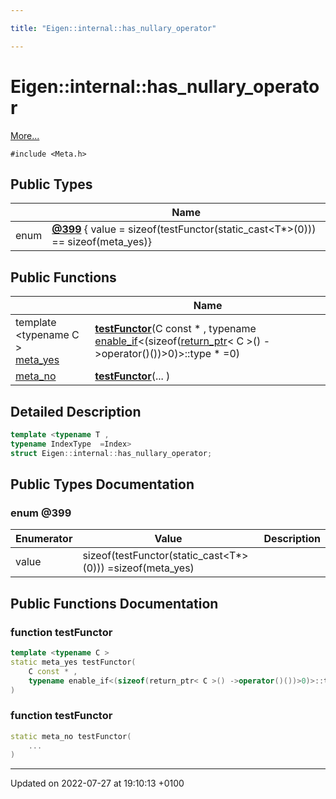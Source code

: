 ```yaml
---

title: "Eigen::internal::has_nullary_operator"

---
```


# Eigen::internal::has_nullary_operator



 [More...](#detailed-description)


`#include <Meta.h>`

## Public Types

|                | Name           |
| -------------- | -------------- |
| enum| **[@399](http://example.org/classes/structeigen_1_1internal_1_1has__nullary__operator/#enum-@399)** { value = sizeof(testFunctor(static_cast<T*>(0))) == sizeof(meta_yes)} |

## Public Functions

|                | Name           |
| -------------- | -------------- |
| template <typename C \> <br><a href="http://example.org/classes/structeigen_1_1internal_1_1meta__yes/">meta_yes</a> | **[testFunctor](http://example.org/classes/structeigen_1_1internal_1_1has__nullary__operator/#function-testfunctor)**(C const * , typename <a href="http://example.org/classes/structeigen_1_1internal_1_1enable__if/">enable_if</a><(sizeof(<a href="http://example.org/namespaces/namespaceeigen_1_1internal/#function-return-ptr">return_ptr</a>< C >() ->operator()())>0)>::type *  =0) |
| <a href="http://example.org/classes/structeigen_1_1internal_1_1meta__no/">meta_no</a> | **[testFunctor](http://example.org/classes/structeigen_1_1internal_1_1has__nullary__operator/#function-testfunctor)**(... ) |

## Detailed Description

```cpp
template <typename T ,
typename IndexType  =Index>
struct Eigen::internal::has_nullary_operator;
```

## Public Types Documentation

### enum @399

| Enumerator | Value | Description |
| ---------- | ----- | ----------- |
| value | sizeof(testFunctor(static_cast<T*>(0))) =sizeof(meta_yes)|   |




## Public Functions Documentation

### function testFunctor

```cpp
template <typename C >
static meta_yes testFunctor(
    C const * ,
    typename enable_if<(sizeof(return_ptr< C >() ->operator()())>0)>::type *  =0
)
```


### function testFunctor

```cpp
static meta_no testFunctor(
    ... 
)
```


-------------------------------

Updated on 2022-07-27 at 19:10:13 +0100